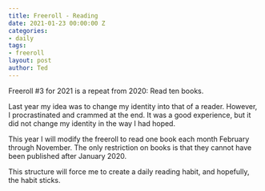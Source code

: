 ```yaml
---
title: Freeroll - Reading
date: 2021-01-23 00:00:00 Z
categories:
- daily
tags:
- freeroll
layout: post
author: Ted
--- 
```


Freeroll #3 for 2021 is a repeat from 2020: Read ten books.

Last year my idea was to change my identity into that of a reader. However, I procrastinated and crammed at the end. It was a good experience, but it did not change my identity in the way I had hoped.  

This year I will modify the freeroll to read one book each month February through November. The only restriction on books is that they cannot have been published after January 2020. 

This structure will force me to create a daily reading habit, and hopefully, the habit sticks. 
